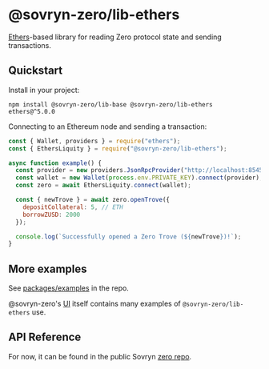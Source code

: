 # @sovryn-zero/lib-ethers

[Ethers](https://www.npmjs.com/package/ethers)-based library for reading Zero protocol state and sending transactions.

## Quickstart

Install in your project:

```
npm install @sovryn-zero/lib-base @sovryn-zero/lib-ethers ethers@^5.0.0
```

Connecting to an Ethereum node and sending a transaction:

```javascript
const { Wallet, providers } = require("ethers");
const { EthersLiquity } = require("@sovryn-zero/lib-ethers");

async function example() {
  const provider = new providers.JsonRpcProvider("http://localhost:8545");
  const wallet = new Wallet(process.env.PRIVATE_KEY).connect(provider);
  const zero = await EthersLiquity.connect(wallet);

  const { newTrove } = await zero.openTrove({
    depositCollateral: 5, // ETH
    borrowZUSD: 2000
  });

  console.log(`Successfully opened a Zero Trove (${newTrove})!`);
}
```

## More examples

See [packages/examples](https://github.com/DistributedCollective/zero/tree/master/packages/examples) in the repo.

@sovryn-zero's [UI](https://github.com/DistributedCollective/zero/tree/master/packages/dev-frontend) itself contains many examples of `@sovryn-zero/lib-ethers` use.

## API Reference

For now, it can be found in the public Sovryn [zero repo](https://github.com/DistributedCollective/zero/blob/master/docs/sdk/lib-ethers.md).

